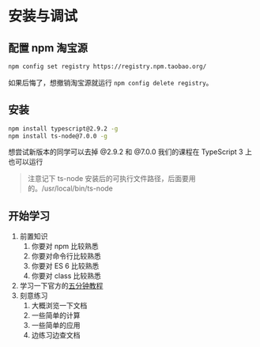 # 安装与调试
## 配置 npm 淘宝源
```bash
npm config set registry https://registry.npm.taobao.org/
```
如果后悔了，想撤销淘宝源就运行 `npm config delete registry`。



## 安装

```bash
npm install typescript@2.9.2 -g
npm install ts-node@7.0.0 -g
```

想尝试新版本的同学可以去掉 @2.9.2 和 @7.0.0
我们的课程在 TypeScript 3 上也可以运行

> 注意记下 ts-node 安装后的可执行文件路径，后面要用的。/usr/local/bin/ts-node



## 开始学习

1. 前置知识
   1. 你要对 npm 比较熟悉
   2. 你要对命令行比较熟悉
   3. 你要对 ES 6 比较熟悉
   4. 你要对 class 比较熟悉
2. 学习一下官方的[五分钟教程](https://www.typescriptlang.org/docs/handbook/typescript-in-5-minutes.html)
3. 刻意练习
   1. 大概浏览一下文档
   2. 一些简单的计算
   3. 一些简单的应用
   4. 边练习边查文档





